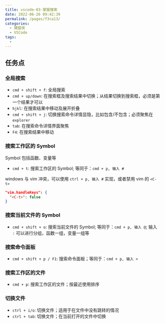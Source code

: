 ```yaml
---
title: vscode-03-掌握搜索
date: 2022-06-26 09:42:39
permalink: /pages/f3ca13/
categories:
  - 键盘侠
  - VSCode
tags:
  -
---
```


## 任务点


### 全局搜索

- `cmd + shift + f`: 全局搜索
- `cmd + up/down`: 在搜索框及搜索结果中切换；从结果切换到搜索框，必须是第一个结果才可以
- `hjkl`: 在搜索结果中移动及展开折叠
- `cmd + shift + j`: 切换搜索命令详情显隐，比如包含/不包含；必须聚焦在 `explorer`
- `tab`: 在搜索命令详情界面聚焦
- `F4`: 在搜索结果中移动

### 搜索工作区的 Symbol

Symbol 包括函数、变量等

- `cmd + t`: 搜索工作区的 Symbol; 等同于：`cmd + p, 输入 #`

windows 与 vim 冲突，可以使用 `ctrl + p, 输入 #` 实现，或者禁用 vim 的 `<C-t>`

```json
"vim.handleKeys": {
  "<C-t>": false
}
```

### 搜索当前文件的 Symbol

- `cmd + shift + o`: 搜索当前文件的 Symbol; 等同于：`cmd + p, 输入 @`; 输入 `:` 可以进行分组，函数一组，变量一组等

### 搜索命令面板

- `cmd + shift + p / F1`: 搜索命令面板；等同于：`cmd + p, 输入 >`

### 搜索工作区的文件

- `cmd + p`: 搜索工作区的文件；按最近使用排序

### 切换文件

- `ctrl + i/o`: 切换文件；适用于在文件中没有跳转的情况
- `ctrl + tab`: 切换文件；在当前打开的文件中切换
